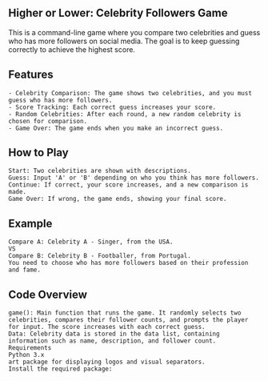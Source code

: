 ## Higher or Lower: Celebrity Followers Game
This is a command-line game where you compare two celebrities and guess who has more followers on social media. The goal is to keep guessing correctly to achieve the highest score.

## Features
    - Celebrity Comparison: The game shows two celebrities, and you must guess who has more followers.
    - Score Tracking: Each correct guess increases your score.
    - Random Celebrities: After each round, a new random celebrity is chosen for comparison.
    - Game Over: The game ends when you make an incorrect guess.
## How to Play
    Start: Two celebrities are shown with descriptions.
    Guess: Input 'A' or 'B' depending on who you think has more followers.
    Continue: If correct, your score increases, and a new comparison is made.
    Game Over: If wrong, the game ends, showing your final score.
## Example
    Compare A: Celebrity A - Singer, from the USA.
    VS
    Compare B: Celebrity B - Footballer, from Portugal.
    You need to choose who has more followers based on their profession and fame.

## Code Overview
    game(): Main function that runs the game. It randomly selects two celebrities, compares their follower counts, and prompts the player for input. The score increases with each correct guess.
    Data: Celebrity data is stored in the data list, containing information such as name, description, and follower count.
    Requirements
    Python 3.x
    art package for displaying logos and visual separators.
    Install the required package: